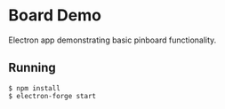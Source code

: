 # Board Demo

Electron app demonstrating basic pinboard functionality.

## Running

```console
$ npm install
$ electron-forge start
```
